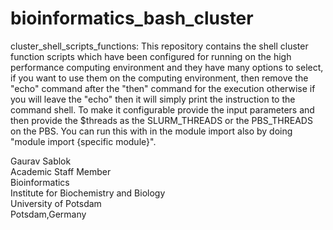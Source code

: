 # bioinformatics_bash_cluster
cluster_shell_scripts_functions: This repository contains the shell cluster function scripts which have been configured for running on the high performance computing environment and they have many options to select, if you want to use them on the computing environment, then remove the "echo" command after the "then" command for the execution otherwise if you will leave the "echo" then it will simply print the instruction to the command shell. To make it configurable provide the input parameters and then provide the $threads as the SLURM_THREADS or the PBS_THREADS on the PBS. You can run this with in the module import also by doing "module import {specific module}".

Gaurav Sablok \
Academic Staff Member \
Bioinformatics \
Institute for Biochemistry and Biology \
University of Potsdam \
Potsdam,Germany
